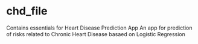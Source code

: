 # chd_file
Contains essentials for Heart Disease Prediction App
An app for prediction of risks related to Chronic Heart Disease basaed on Logistic Regression
